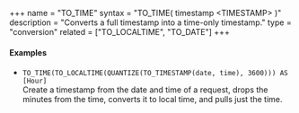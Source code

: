 +++
name = "TO_TIME"
syntax = "TO_TIME( timestamp &lt;TIMESTAMP&gt; )"
description = "Converts a full timestamp into a time-only timestamp."
type = "conversion"
related = ["TO_LOCALTIME", "TO_DATE"]
+++

#### Examples
- `TO_TIME(TO_LOCALTIME(QUANTIZE(TO_TIMESTAMP(date, time), 3600))) AS [Hour]`  
  Create a timestamp from the date and time of a request, drops the minutes from the time, converts it to local time, and pulls just the time.
